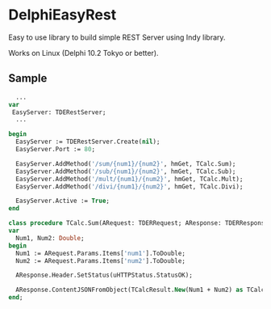 # DelphiEasyRest
Easy to use library to build simple REST Server using Indy library.

Works on Linux (Delphi 10.2 Tokyo or better).

## Sample

```Pascal
  ...
var
 EasyServer: TDERestServer;
  ...

begin
  EasyServer := TDERestServer.Create(nil);
  EasyServer.Port := 80;

  EasyServer.AddMethod('/sum/{num1}/{num2}', hmGet, TCalc.Sum);
  EasyServer.AddMethod('/sub/{num1}/{num2}', hmGet, TCalc.Sub);
  EasyServer.AddMethod('/mult/{num1}/{num2}', hmGet, TCalc.Mult);
  EasyServer.AddMethod('/divi/{num1}/{num2}', hmGet, TCalc.Divi);

  EasyServer.Active := True;
end
```


```Pascal
class procedure TCalc.Sum(ARequest: TDERRequest; AResponse: TDERResponse);
var
  Num1, Num2: Double;
begin
  Num1 := ARequest.Params.Items['num1'].ToDouble;
  Num2 := ARequest.Params.Items['num2'].ToDouble;

  AResponse.Header.SetStatus(uHTTPStatus.StatusOK);

  AResponse.ContentJSONFromObject(TCalcResult.New(Num1 + Num2) as TCalcResult);
end;
```